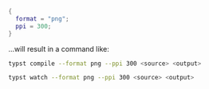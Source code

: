 <!-- markdownlint-disable-file first-line-h1 -->

<!-- ANCHOR: head -->

```nix
{
  format = "png";
  ppi = 300;
}
```

...will result in a command like:

<!-- ANCHOR_END: head -->

<!-- ANCHOR: typstcompile -->

```sh
typst compile --format png --ppi 300 <source> <output>
```

<!-- ANCHOR_END: typstcompile -->

<!-- ANCHOR: typstwatch -->

```sh
typst watch --format png --ppi 300 <source> <output>
```

<!-- ANCHOR_END: typstwatch -->
